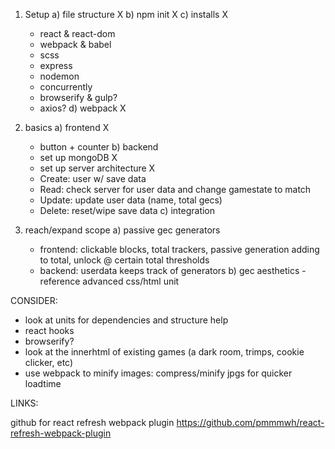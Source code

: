 1) Setup
  a) file structure X
  b) npm init X
  c) installs X
    - react & react-dom 
    - webpack & babel 
    - scss
    - express
    - nodemon
    - concurrently
    - browserify & gulp?
    - axios?
  d) webpack X
    
2) basics
  a) frontend X
    - button + counter
  b) backend 
    - set up mongoDB X
    - set up server architecture X
    - Create: user w/ save data 
    - Read: check server for user data and change gamestate to match
    - Update: update user data (name, total gecs)
    - Delete: reset/wipe save data
  c) integration

3) reach/expand scope
  a) passive gec generators
    - frontend: clickable blocks, total trackers, passive generation adding to total, unlock @ certain total thresholds
    - backend: userdata keeps track of generators
  b) gec aesthetics - reference advanced css/html unit


CONSIDER:
- look at units for dependencies and structure help
- react hooks
- browserify?
- look at the innerhtml of existing games (a dark room, trimps, cookie clicker, etc)
- use webpack to minify images: compress/minify jpgs for quicker loadtime

LINKS:

github for react refresh webpack plugin
https://github.com/pmmmwh/react-refresh-webpack-plugin

